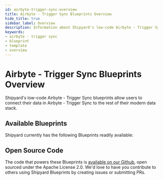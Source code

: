 ```yaml
---
id: airbyte-trigger-sync-overview
title: Airbyte - Trigger Sync Blueprints Overview
hide_title: true
sidebar_label: Overview
description: Information about Shipyard's low-code Airbyte - Trigger Sync templates.
keywords:
- airbyte - trigger sync
- blueprint
- template
- overview
---
```


# Airbyte - Trigger Sync Blueprints Overview

Shipyard's low-code Airbyte - Trigger Sync blueprints allow users to connect their data in Airbyte - Trigger Sync to the rest of their modern data stack.

## Available Blueprints
Shipyard currently has the following Blueprints readily available: 

## Open Source Code
The code that powers these Blueprints is [available on our Github](None), open sourced under the Apache License 2.0. We'd love to have you contribute to others using Shipyard Blueprints by creating issues or submitting PRs.
